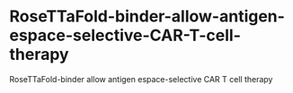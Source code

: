 # RoseTTaFold-binder-allow-antigen-espace-selective-CAR-T-cell-therapy
RoseTTaFold-binder allow antigen espace-selective CAR T cell therapy
